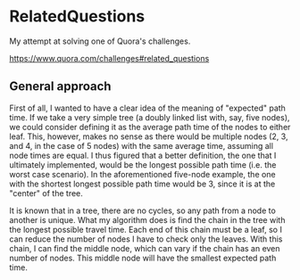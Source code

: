 # RelatedQuestions

My attempt at solving one of Quora's challenges. 

https://www.quora.com/challenges#related_questions

## General approach
First of all, I wanted to have a clear idea of the meaning of "expected" path time. If we take a very simple tree (a doubly linked list with, say, five nodes), we could consider defining it as the average path time of the nodes to either leaf. This, however, makes no sense as there would be multiple nodes (2, 3, and 4, in the case of 5 nodes) with the same average time, assuming all node times are equal. I thus figured that a better definition, the one that I ultimately implemented, would be the longest possible path time (i.e. the worst case scenario). In the aforementioned five-node example, the one with the shortest longest possible path time would be 3, since it is at the "center" of the tree. 

It is known that in a tree, there are no cycles, so any path from a node to another is unique. What my algorithm does is find the chain in the tree with the longest possible travel time. Each end of this chain must be a leaf, so I can reduce the number of nodes I have to check only the leaves. With this chain, I can find the middle node, which can vary if the chain has an even number of nodes. This middle node will have the smallest expected path time.
